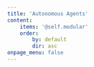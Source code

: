 ```yaml
---
title: 'Autonomous Agents'
content:
    items: '@self.modular'
    order:
        by: default
        dir: asc
onpage_menu: false
---
```


